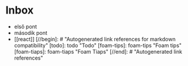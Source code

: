 # Inbox

- első pont
- második pont
- [[react]]
[//begin]: # "Autogenerated link references for markdown compatibility"
[todo]: todo "Todo"
[foam-tips]: foam-tips "Foam tips"
[foam-tiaps]: foam-tiaps "Foam Tiaps"
[//end]: # "Autogenerated link references"

